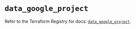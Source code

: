 # `data_google_project`

Refer to the Terraform Registry for docs: [`data_google_project`](https://registry.terraform.io/providers/hashicorp/google/5.27.0/docs/data-sources/project).
